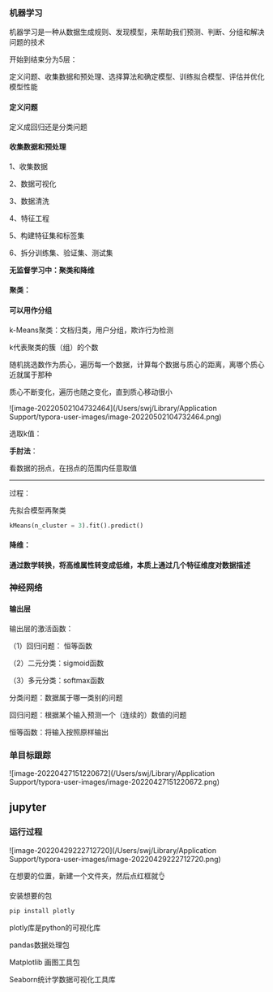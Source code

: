 ### 机器学习

机器学习是一种从数据生成规则、发现模型，来帮助我们预测、判断、分组和解决问题的技术

开始到结束分为5层：

定义问题、收集数据和预处理、选择算法和确定模型、训练拟合模型、评估并优化模型性能

#### **定义问题**

定义成回归还是分类问题

#### **收集数据和预处理**

1、收集数据

2、数据可视化

3、数据清洗

4、特征工程

5、构建特征集和标签集

6、拆分训练集、验证集、测试集

**无监督学习中：聚类和降维**

#### 聚类：

#### 可以用作分组

k-Means聚类：文档归类，用户分组，欺诈行为检测

k代表聚类的簇（组）的个数

随机挑选数作为质心，遍历每一个数据，计算每个数据与质心的距离，离哪个质心近就属于那种

质心不断变化，遍历也随之变化，直到质心移动很小

![image-20220502104732464](/Users/swj/Library/Application Support/typora-user-images/image-20220502104732464.png)

选取k值：

**手肘法**：

看数据的拐点，在拐点的范围内任意取值

---

过程：

先拟合模型再聚类

```python
kMeans(n_cluster = 3).fit().predict()
```



#### 降维：

#### 通过数学转换，将高维属性转变成低维，本质上通过几个特征维度对数据描述



























### 神经网络

#### 输出层

输出层的激活函数：

（1）回归问题： 恒等函数

（2）二元分类：sigmoid函数

（3）多元分类：softmax函数

分类问题：数据属于哪一类别的问题

回归问题：根据某个输入预测一个（连续的）数值的问题

恒等函数：将输入按照原样输出

### 单目标跟踪

![image-20220427151220672](/Users/swj/Library/Application Support/typora-user-images/image-20220427151220672.png)

## jupyter

### 运行过程

![image-20220429222712720](/Users/swj/Library/Application Support/typora-user-images/image-20220429222712720.png)

在想要的位置，新建一个文件夹，然后点红框就👌

安装想要的包

```python
pip install plotly
```

plotly库是python的可视化库

pandas数据处理包

Matplotlib 画图工具包

Seaborn统计学数据可视化工具库

